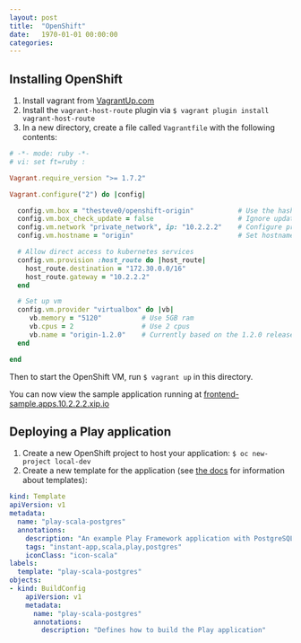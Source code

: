 ```yaml
---
layout: post
title:  "OpenShift"
date:   1970-01-01 00:00:00
categories:
---
```


## Installing OpenShift

1. Install vagrant from [VagrantUp.com](https://www.vagrantup.com/)
1. Install the `vagrant-host-route` plugin via `$ vagrant plugin install vagrant-host-route`
1. In a new directory, create a file called `Vagrantfile` with the following contents:

```ruby
# -*- mode: ruby -*-
# vi: set ft=ruby :

Vagrant.require_version ">= 1.7.2"

Vagrant.configure("2") do |config|

  config.vm.box = "thesteve0/openshift-origin"           # Use the hashicorp openshift-origin base box
  config.vm.box_check_update = false                     # Ignore updates for now
  config.vm.network "private_network", ip: "10.2.2.2"    # Configure private network
  config.vm.hostname = "origin"                          # Set hostname to "origin"

  # Allow direct access to kubernetes services
  config.vm.provision :host_route do |host_route|
    host_route.destination = "172.30.0.0/16"
    host_route.gateway = "10.2.2.2"
  end

  # Set up vm
  config.vm.provider "virtualbox" do |vb|
     vb.memory = "5120"          # Use 5GB ram
     vb.cpus = 2                 # Use 2 cpus
     vb.name = "origin-1.2.0"    # Currently based on the 1.2.0 release
  end

end
```

Then to start the OpenShift VM, run `$ vagrant up` in this directory.

You can now view the sample application running at
[frontend-sample.apps.10.2.2.2.xip.io](http://frontend-sample.apps.10.2.2.2.xip.io/)

## Deploying a Play application

1. Create a new OpenShift project to host your application: `$ oc new-project local-dev`
1. Create a new template for the application (see
   [the docs](https://docs.openshift.org/latest/dev_guide/templates.html#writing-templates) for information about
   templates):

```yaml
kind: Template
apiVersion: v1
metadata:
  name: "play-scala-postgres"
  annotations:
    description: "An example Play Framework application with PostgreSQL database"
    tags: "instant-app,scala,play,postgres"
    iconClass: "icon-scala"
labels:
  template: "play-scala-postgres"
objects:
- kind: BuildConfig
    apiVersion: v1
    metadata:
      name: "play-scala-postgres"
      annotations:
        description: "Defines how to build the Play application"
```
